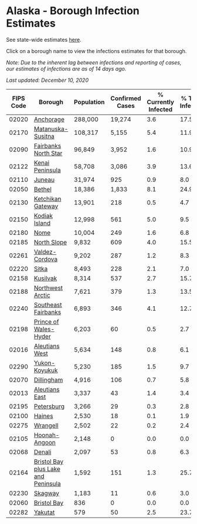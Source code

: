 # Alaska - Borough Infection Estimates

See state-wide estimates [here](/infections/us-ak).

Click on a borough name to view the infections estimates for that borough.

*Note: Due to the inherent lag between infections and reporting of cases, our estimates of infections are as of 14 days ago.*

*Last updated: December 10, 2020*

|   FIPS Code |                                                                    Borough |   Population |   Confirmed Cases |   % Currently Infected |   % Total Infected |
|-------------|----------------------------------------------------------------------------|--------------|-------------------|------------------------|--------------------|
|       02020 |                                                     [Anchorage](anchorage) |      288,000 |            19,274 |                    3.6 |               17.5 |
|       02170 |                                     [Matanuska-Susitna](matanuska-susitna) |      108,317 |             5,155 |                    5.4 |               11.9 |
|       02090 |                               [Fairbanks North Star](fairbanks-north-star) |       96,849 |             3,952 |                    1.6 |               10.9 |
|       02122 |                                         [Kenai Peninsula](kenai-peninsula) |       58,708 |             3,086 |                    3.9 |               13.6 |
|       02110 |                                                           [Juneau](juneau) |       31,974 |               925 |                    0.9 |                8.0 |
|       02050 |                                                           [Bethel](bethel) |       18,386 |             1,833 |                    8.1 |               24.9 |
|       02130 |                                     [Ketchikan Gateway](ketchikan-gateway) |       13,901 |               218 |                    0.5 |                4.7 |
|       02150 |                                             [Kodiak Island](kodiak-island) |       12,998 |               561 |                    5.0 |                9.5 |
|       02180 |                                                               [Nome](nome) |       10,004 |               249 |                    1.6 |                6.8 |
|       02185 |                                                 [North Slope](north-slope) |        9,832 |               609 |                    4.0 |               15.5 |
|       02261 |                                           [Valdez-Cordova](valdez-cordova) |        9,202 |               287 |                    1.2 |                8.3 |
|       02220 |                                                             [Sitka](sitka) |        8,493 |               228 |                    2.1 |                7.0 |
|       02158 |                                                       [Kusilvak](kusilvak) |        8,314 |               537 |                    2.7 |               15.7 |
|       02188 |                                       [Northwest Arctic](northwest-arctic) |        7,621 |               379 |                    1.3 |               13.5 |
|       02240 |                                 [Southeast Fairbanks](southeast-fairbanks) |        6,893 |               346 |                    4.1 |               12.7 |
|       02198 |                             [Prince of Wales-Hyder](prince-of-wales-hyder) |        6,203 |                60 |                    0.5 |                2.7 |
|       02016 |                                           [Aleutians West](aleutians-west) |        5,634 |               148 |                    0.8 |                6.1 |
|       02290 |                                             [Yukon-Koyukuk](yukon-koyukuk) |        5,230 |               185 |                    1.5 |                9.7 |
|       02070 |                                                   [Dillingham](dillingham) |        4,916 |               106 |                    0.7 |                5.8 |
|       02013 |                                           [Aleutians East](aleutians-east) |        3,337 |                43 |                    1.4 |                3.4 |
|       02195 |                                                   [Petersburg](petersburg) |        3,266 |                29 |                    0.3 |                2.8 |
|       02100 |                                                           [Haines](haines) |        2,530 |                18 |                    0.1 |                1.9 |
|       02275 |                                                       [Wrangell](wrangell) |        2,502 |                22 |                    0.2 |                2.4 |
|       02105 |                                             [Hoonah-Angoon](hoonah-angoon) |        2,148 |                 0 |                    0.0 |                0.0 |
|       02068 |                                                           [Denali](denali) |        2,097 |                53 |                    0.8 |                6.3 |
|       02164 | [Bristol Bay plus Lake and Peninsula](bristol-bay-plus-lake-and-peninsula) |        1,592 |               151 |                    1.3 |               25.7 |
|       02230 |                                                         [Skagway](skagway) |        1,183 |                11 |                    0.6 |                3.0 |
|       02060 |                                                 [Bristol Bay](bristol-bay) |          836 |                 0 |                    0.0 |                0.0 |
|       02282 |                                                         [Yakutat](yakutat) |          579 |                50 |                    2.5 |               23.7 |